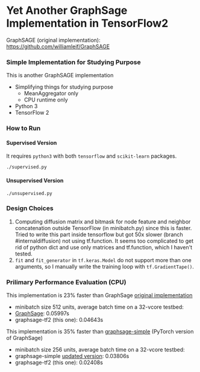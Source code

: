 # Yet Another GraphSage Implementation in TensorFlow2

GraphSAGE (original implementation): https://github.com/williamleif/GraphSAGE

### Simple Implementation for Studying Purpose

This is another GraphSAGE implementation
- Simplifying things for studying purpose
    - MeanAggregator only
    - CPU runtime only
- Python 3
- TensorFlow 2

### How to Run 

#### Supervised Version
It requires `python3` with both `tensorflow` and `scikit-learn` packages.
```
./supervised.py
```

#### Unsupervised Version
```
./unsupervised.py
```

### Design Choices
1. Computing diffusion matrix and bitmask for node feature and neighbor concatenation outside TensorFlow (in minibatch.py) since this is faster. Tried to write this part inside tensorflow but got 50x slower (branch #internaldiffusion) not using tf.function. It seems too complicated to get rid of python dict and use only matrices and tf.function, which I haven't tested.
2. `fit` and `fit_generator` in `tf.keras.Model` do not support more than one arguments, so I manually write the training loop with `tf.GradientTape()`.

### Prilimary Performance Evaluation (CPU)

This implementation is 23% faster than GraphSage [original implementation](https://github.com/williamleif/GraphSAGE/)
- minibatch size 512 units, average batch time on a 32-vcore testbed:
- [GraphSage](https://github.com/williamleif/GraphSAGE): 0.05997s
- graphsage-tf2 (this one): 0.04643s

This implementation is 35% faster than [graphsage-simple](https://github.com/williamleif/graphsage-simple/) (PyTorch version of GraphSage)
- minibatch size 256 units, average batch time on a 32-vcore testbed:
- graphsage-simple [updated version](https://github.com/subbyte/graphsage-simple): 0.03806s
- graphsage-tf2 (this one): 0.02408s
